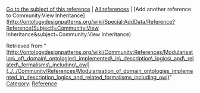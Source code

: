 [Go to the subject of this reference](../../Community/View_Inheritance "Community:View Inheritance") | [All references](../../Community/References.1 "Community:References") | [Add another reference to Community:View Inheritance](http://ontologydesignpatterns.org/wiki/Special:AddData/Reference?Reference[Subject]=Community:View Inheritance&subject=Community:View Inheritance)


Retrieved from "[http://ontologydesignpatterns.org/wiki/Community:References/Modularisation\_of\_domain\_ontologies\_implemented\_in\_description\_logics\_and\_related\_formalisms\_including\_owl](../../Community/References/Modularisation_of_domain_ontologies_implemented_in_description_logics_and_related_formalisms_including_owl)"
 [Category](http://ontologydesignpatterns.org/wiki/Special:Categories "Special:Categories"): [Reference](../../Category/Reference "Category:Reference")